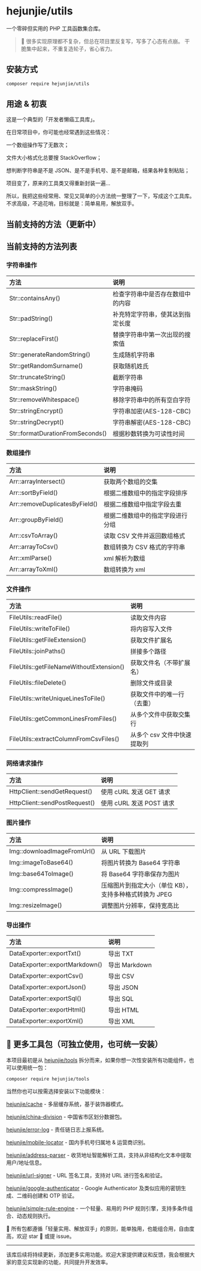 # hejunjie/utils

一个零碎但实用的 PHP 工具函数集合库。

> 🌱 很多实现原理都不复杂，但总在项目里反复写，写多了心态有点崩。
> 干脆集中起来，不重复造轮子，省心省力。

## 安装方式

```bash
composer require hejunjie/utils
```

## 用途 & 初衷

这是一个典型的「开发者懒癌工具库」。

在日常项目中，你可能也经常遇到这些情况：

一个数组操作写了无数次；

文件大小格式化总要搜 StackOverflow；

想判断字符串是不是 JSON、是不是手机号、是不是邮箱，结果各种复制粘贴；

项目变了，原来的工具类又得重新封装一遍...

所以，我把这些经常用、常见又简单的小方法统一整理了一下，写成这个工具库。不求高级，不追花哨，目标就是：简单易用，解放双手。

## 当前支持的方法（更新中）

## 当前支持的方法列表

### 字符串操作

| 方法                             | 说明                             |
| :------------------------------- | :------------------------------- |
| Str::containsAny()               | 检查字符串中是否存在数组中的内容 |
| Str::padString()                 | 补充特定字符串，使其达到指定长度 |
| Str::replaceFirst()              | 替换字符串中第一次出现的搜索值   |
| Str::generateRandomString()      | 生成随机字符串                   |
| Str::getRandomSurname()          | 获取随机姓氏                     |
| Str::truncateString()            | 截断字符串                       |
| Str::maskString()                | 字符串掩码                       |
| Str::removeWhitespace()          | 移除字符串中的所有空白字符       |
| Str::stringEncrypt()             | 字符串加密(AES-128-CBC)          |
| Str::stringDecrypt()             | 字符串解密(AES-128-CBC)          |
| Str::formatDurationFromSeconds() | 根据秒数转换为可读性时间         |

### 数组操作

| 方法                           | 说明                             |
| :----------------------------- | :------------------------------- |
| Arr::arrayIntersect()          | 获取两个数组的交集               |
| Arr::sortByField()             | 根据二维数组中的指定字段排序     |
| Arr::removeDuplicatesByField() | 根据二维数组中指定字段去重       |
| Arr::groupByField()            | 根据二维数组中的指定字段进行分组 |
| Arr::csvToArray()              | 读取 CSV 文件并返回数组格式      |
| Arr::arrayToCsv()              | 数组转换为 CSV 格式的字符串      |
| Arr::xmlParse()                | xml 解析为数组                   |
| Arr::arrayToXml()              | 数组转换为 xml                   |

### 文件操作

| 方法                                     | 说明                        |
| :--------------------------------------- | :-------------------------- |
| FileUtils::readFile()                    | 读取文件内容                |
| FileUtils::writeToFile()                 | 将内容写入文件              |
| FileUtils::getFileExtension()            | 获取文件扩展名              |
| FileUtils::joinPaths()                   | 拼接多个路径                |
| FileUtils::getFileNameWithoutExtension() | 获取文件名（不带扩展名）    |
| FileUtils::fileDelete()                  | 删除文件或目录              |
| FileUtils::writeUniqueLinesToFile()      | 获取文件中的唯一行（去重）  |
| FileUtils::getCommonLinesFromFiles()     | 从多个文件中获取交集行      |
| FileUtils::extractColumnFromCsvFiles()   | 从多个 csv 文件中快速提取列 |

### 网络请求操作

| 方法                          | 说明                     |
| :---------------------------- | :----------------------- |
| HttpClient::sendGetRequest()  | 使用 cURL 发送 GET 请求  |
| HttpClient::sendPostRequest() | 使用 cURL 发送 POST 请求 |

### 图片操作

| 方法                        | 说明                                                   |
| :-------------------------- | :----------------------------------------------------- |
| Img::downloadImageFromUrl() | 从 URL 下载图片                                        |
| Img::imageToBase64()        | 将图片转换为 Base64 字符串                             |
| Img::base64ToImage()        | 将 Base64 字符串保存为图片                             |
| Img::compressImage()        | 压缩图片到指定大小（单位 KB），支持多种格式转换为 JPEG |
| Img::resizeImage()          | 调整图片分辨率，保持宽高比                             |

### 导出操作

| 方法                           | 说明          |
| :----------------------------- | :------------ |
| DataExporter::exportTxt()      | 导出 TXT      |
| DataExporter::exportMarkdown() | 导出 Markdown |
| DataExporter::exportCsv()      | 导出 CSV      |
| DataExporter::exportJson()     | 导出 JSON     |
| DataExporter::exportSql()      | 导出 SQL      |
| DataExporter::exportHtml()     | 导出 HTML     |
| DataExporter::exportXml()      | 导出 XML      |

## 🔧 更多工具包（可独立使用，也可统一安装）

本项目最初是从 [hejunjie/tools](https://github.com/zxc7563598/php-tools) 拆分而来，如果你想一次性安装所有功能组件，也可以使用统一包：

```bash
composer require hejunjie/tools
```

当然你也可以按需选择安装以下功能模块：

[hejunjie/cache](https://github.com/zxc7563598/php-cache) - 多层缓存系统，基于装饰器模式。

[hejunjie/china-division](https://github.com/zxc7563598/php-china-division) - 中国省市区划分数据包。

[hejunjie/error-log](https://github.com/zxc7563598/php-error-log) - 责任链日志上报系统。

[hejunjie/mobile-locator](https://github.com/zxc7563598/php-mobile-locator) - 国内手机号归属地 & 运营商识别。

[hejunjie/address-parser](https://github.com/zxc7563598/php-address-parser) - 收货地址智能解析工具，支持从非结构化文本中提取用户/地址信息。

[hejunjie/url-signer](https://github.com/zxc7563598/php-url-signer) - URL 签名工具，支持对 URL 进行签名和验证。

[hejunjie/google-authenticator](https://github.com/zxc7563598/php-google-authenticator) - Google Authenticator 及类似应用的密钥生成、二维码创建和 OTP 验证。

[hejunjie/simple-rule-engine](https://github.com/zxc7563598/php-simple-rule-engine) - 一个轻量、易用的 PHP 规则引擎，支持多条件组合、动态规则执行。

👀 所有包都遵循「轻量实用、解放双手」的原则，能单独用，也能组合用，自由度高，欢迎 star 🌟 或提 issue。

---

该库后续将持续更新，添加更多实用功能。欢迎大家提供建议和反馈，我会根据大家的意见实现新的功能，共同提升开发效率。
